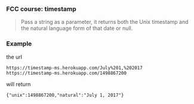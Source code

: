 
### FCC course: timestamp

> Pass a string as a parameter, it returns both the Unix timestamp and the natural language form of that date or null.


### Example

the url

```
https://timestamp-ms.herokuapp.com/July%201,%202017
https://timestamp-ms.herokuapp.com/1498867200

```

will return

```
{"unix":1498867200,"natural":"July 1, 2017"}

```
